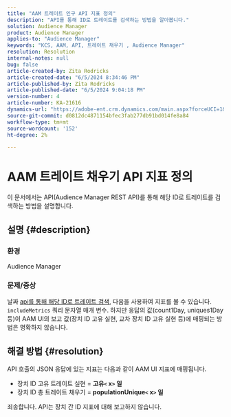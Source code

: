```yaml
---
title: "AAM 트레이트 인구 API 지표 정의"
description: "API를 통해 ID로 트레이트를 검색하는 방법을 알아봅니다."
solution: Audience Manager
product: Audience Manager
applies-to: "Audience Manager"
keywords: "KCS, AAM, API, 트레이트 채우기 , Audience Manager"
resolution: Resolution
internal-notes: null
bug: false
article-created-by: Zita Rodricks
article-created-date: "6/5/2024 8:34:46 PM"
article-published-by: Zita Rodricks
article-published-date: "6/5/2024 9:04:18 PM"
version-number: 4
article-number: KA-21616
dynamics-url: "https://adobe-ent.crm.dynamics.com/main.aspx?forceUCI=1&pagetype=entityrecord&etn=knowledgearticle&id=8689c707-7b23-ef11-840a-000d3a372703"
source-git-commit: d0812dc4871154bfec3fab277db91bd014fe8a84
workflow-type: tm+mt
source-wordcount: '152'
ht-degree: 2%

---
```


# AAM 트레이트 채우기 API 지표 정의


이 문서에서는 API(Audience Manager REST API)를 통해 해당 ID로 트레이트를 검색하는 방법을 설명합니다.

## 설명 {#description}


### 환경

Audience Manager

### 문제/증상

날짜 [api를 통해 해당 ID로 트레이트 검색](https://bank.demdex.com/portal/swagger/index.html#/Traits%20API/get_traits__sid_), 다음을 사용하여 지표를 볼 수 있습니다. `includeMetrics` 쿼리 문자열 매개 변수. 하지만 응답의 값(count1Day, uniques1Day 등)이 AAM UI의 보고 값(장치 ID 고유 실현, 교차 장치 ID 고유 실현 등)에 매핑되는 방법은 명확하지 않습니다.


## 해결 방법 {#resolution}


API 호출의 JSON 응답에 있는 지표는 다음과 같이 AAM UI 지표에 매핑됩니다.

- 장치 ID 고유 트레이트 실현 = <b>고유`<` x`>` 일</b>
- 장치 ID 총 트레이트 채우기 = <b>populationUnique`<` x`>` 일</b>


죄송합니다. API는 장치 간 ID 지표에 대해 보고하지 않습니다.

